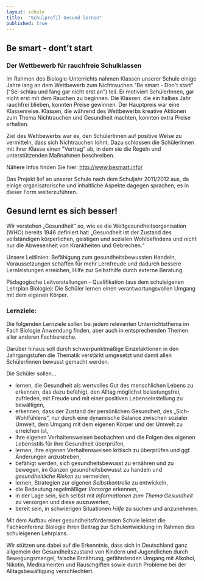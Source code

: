 ```yaml
---
layout: schule
title:  "Schulprofil Gesund lernen"
published: true
---
```



## Be smart - dont't start

### Der Wettbewerb für rauchfreie Schulklassen

Im Rahmen des Biologie-Unterrichts nahmen Klassen unserer Schule einige Jahre lang an dem Wettbewerb zum Nichtrauchen "Be smart - Don't start" ("Sei schlau und fang gar nicht erst an") teil. Er motiviert SchülerInnen, gar nicht erst mit dem Rauchen zu beginnen. Die Klassen, die ein halbes Jahr rauchfrei blieben, konnten Preise gewinnen. Der Hauptpreis war eine Klassenreise. Klassen, die während des Wettbewerbs kreative Aktionen zum Thema Nichtrauchen und Gesundheit machten, konnten extra Preise erhalten.

Ziel des Wettbewerbs war es, den SchülerInnen auf positive Weise zu vermitteln, dass sich Nichtrauchen lohnt. Dazu schlossen die SchülerInnen mit ihrer Klasse einen "Vertrag" ab, in dem sie die Regeln und unterstützenden Maßnahmen beschreiben. 

Nähere Infos finden Sie hier: http://www.besmart.info/  

Das Projekt lief an unserer Schule nach dem Schuljahr 2011/2012 aus, da einige organisatorische und inhaltliche Aspekte dagegen sprachen, es in dieser Form weiterzuführen.

## Gesund lernt es sich besser!

Wir verstehen „Gesundheit“ so, wie es die Weltgesundheitsorganisation (WHO) bereits 1946 definiert hat: „Gesundheit ist der Zustand des vollständigen körperlichen, geistigen und sozialen Wohlbefindens und nicht nur die Abwesenheit von Krankheiten und Gebrechen.“

Unsere Leitlinien: Befähigung zum gesundheitsbewussten Handeln, Voraussetzungen schaffen für mehr Lernfreude und dadurch bessere Lernleistungen erreichen, Hilfe zur Selbsthilfe durch externe Beratung.

Pädagogische Leitvorstellungen - Qualifikation (aus dem schuleigenen Lehrplan Biologie): Die Schüler lernen einen verantwortungsvollen Umgang mit dem eigenen Körper.

### Lernziele:

Die folgenden Lernziele sollen bei jedem relevanten Unterrichtsthema im Fach Biologie Anwendung finden, aber auch in entsprechenden Themen aller anderen Fachbereiche. 

Darüber hinaus soll durch schwerpunktmäßige Einzelaktionen in den Jahrgangstufen die Thematik verstärkt umgesetzt und damit allen Schüler/innen bewusst gemacht werden.

Die Schüler sollen...

- lernen, die Gesundheit als wertvolles Gut des menschlichen Lebens zu erkennen, das dazu befähigt, den Alltag möglichst belastungsfrei, zufrieden, mit Freude und mit einer positiven Lebenseinstellung zu bewältigen,
- erkennen, dass der Zustand der persönlichen Gesundheit, des „Sich-Wohlfühlens“, nur durch eine dynamische Balance zwischen sozialer Umwelt, dem Umgang mit dem eigenen Körper und der Umwelt zu erreichen ist,
- ihre eigenen Verhaltensweisen beobachten und die Folgen des eigenen Lebensstils für ihre Gesundheit überprüfen,
- lernen, ihre eigenen Verhaltensweisen kritisch zu überprüfen und ggf. Änderungen anzustreben,
- befähigt werden, sich gesundheitsbewusst zu ernähren und zu bewegen, im Ganzen gesundheitsbewusst zu handeln und *gesundheitliche Risken* zu vermeiden,
- lernen, Strategien zur eigenen *Selbstkontrolle* zu entwickeln,
- die Bedeutung regelmäßiger *Vorsorge* erkennen,
- in der Lage sein, sich selbst mit *Informationen zum Thema Gesundheit* zu versorgen und diese auszuwerten,
- bereit sein, in schwierigen Situationen *Hilfe* zu suchen und anzunehmen.

Mit dem Aufbau einer gesundheitsfördernden Schule leistet die Fachkonferenz Biologie ihren Beitrag zur Schulentwicklung im Rahmen des schuleigenen Lehrplans.

Wir stützen uns dabei auf die Erkenntnis, dass sich in Deutschland ganz allgemein der Gesundheitszustand von Kindern und Jugendlichen durch Bewegungsmangel, falsche Ernährung, gefährdenden Umgang mit Alkohol, Nikotin, Medikamenten und Rauschgiften sowie durch Probleme bei der Alltagsbewältigung verschlechtert.
